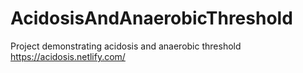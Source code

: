 # AcidosisAndAnaerobicThreshold

Project demonstrating acidosis and anaerobic threshold
https://acidosis.netlify.com/
